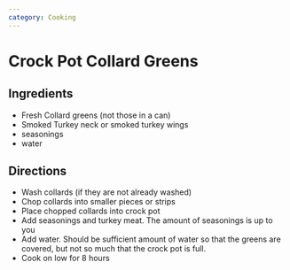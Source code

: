 ```yaml
---
category: Cooking
---
```


# Crock Pot Collard Greens

## Ingredients

* Fresh Collard greens (not those in a can)
* Smoked Turkey neck or smoked turkey wings
* seasonings
* water

## Directions

* Wash collards (if they are not already washed)
* Chop collards into smaller pieces or strips
* Place chopped collards into crock pot
* Add seasonings and turkey meat. The amount of seasonings is up to you 
* Add water. Should be sufficient amount of water so that the greens are covered, but not so much that the 
crock pot is full.
* Cook on low for 8 hours